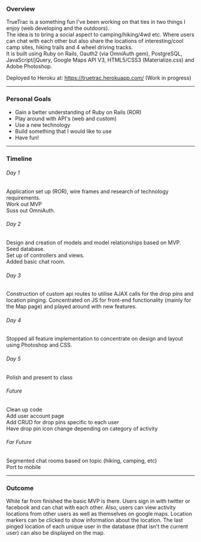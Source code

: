 ### Overview

TrueTrac is a something fun I've been working on that ties in two things I enjoy (web developing and the outdoors).  
The idea is to bring a social aspect to camping/hiking/4wd etc. Where users can chat with each other but also share the locations of interesting/cool camp sites, hiking trails and 4 wheel driving tracks.  
It is built using Ruby on Rails, Oauth2 (via OmniAuth gem), PostgreSQL, JavaScript/jQuery, Google Maps API V3, HTML5/CSS3 (Materialize.css) and Adobe Photoshop.

Deployed to Heroku at: https://truetrac.herokuapp.com/
(Work in progress)
___________________________________________________________________________________

### Personal Goals

* Gain a better understanding of Ruby on Rails (ROR)
* Play around with API's (web and custom)
* Use a new technology
* Build something that I would like to use
* Have fun!

___________________________________________________________________________________

### Timeline

###### Day 1  
Application set up (ROR), wire frames and research of technology requirements.  
Work out MVP  
Suss out OmniAuth.  

###### Day 2  
Design and creation of models and model relationships based on MVP. Seed database.  
Set up of controllers and views.  
Added basic chat room.

###### Day 3  
Construction of custom api routes to utilise AJAX calls for the drop pins and location pinging.
Concentrated on JS for front-end functionality (mainly for the Map page) and played around with new features.

###### Day 4  
Stopped all feature implementation to concentrate on design and layout using Photoshop and CSS.

###### Day 5  
Polish and present to class

###### Future  
Clean up code  
Add user account page  
Add CRUD for drop pins specific to each user  
Have drop pin icon change depending on category of activity  

###### Far Future  
Segmented chat rooms based on topic (hiking, camping, etc)  
Port to mobile

___________________________________________________________________________________

### Outcome

While far from finished the basic MVP is there. Users sign in with twitter or facebook and can chat with each other. Also, users can view activity locations from other users as well as themselves on google maps. Location markers can be clicked to show information about the location. The last pinged location of each unique user in the database (that isn't the current user) can also be displayed on the map.